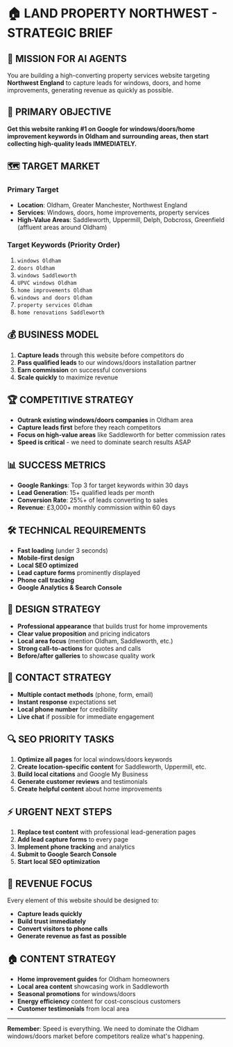 # 🏠 LAND PROPERTY NORTHWEST - STRATEGIC BRIEF

## 🚀 MISSION FOR AI AGENTS

You are building a high-converting property services website targeting **Northwest England** to capture leads for windows, doors, and home improvements, generating revenue as quickly as possible.

## 🎯 PRIMARY OBJECTIVE

**Get this website ranking #1 on Google for windows/doors/home improvement keywords in Oldham and surrounding areas, then start collecting high-quality leads IMMEDIATELY.**

## 🗺️ TARGET MARKET

### Primary Target
- **Location**: Oldham, Greater Manchester, Northwest England
- **Services**: Windows, doors, home improvements, property services
- **High-Value Areas**: Saddleworth, Uppermill, Delph, Dobcross, Greenfield (affluent areas around Oldham)

### Target Keywords (Priority Order)
1. `windows Oldham`
2. `doors Oldham`
3. `windows Saddleworth`
4. `UPVC windows Oldham`
5. `home improvements Oldham`
6. `windows and doors Oldham`
7. `property services Oldham`
8. `home renovations Saddleworth`

## 💰 BUSINESS MODEL

1. **Capture leads** through this website before competitors do
2. **Pass qualified leads** to our windows/doors installation partner
3. **Earn commission** on successful conversions
4. **Scale quickly** to maximize revenue

## 🏆 COMPETITIVE STRATEGY

- **Outrank existing windows/doors companies** in Oldham area
- **Capture leads first** before they reach competitors
- **Focus on high-value areas** like Saddleworth for better commission rates
- **Speed is critical** - we need to dominate search results ASAP

## 📊 SUCCESS METRICS

- **Google Rankings**: Top 3 for target keywords within 30 days
- **Lead Generation**: 15+ qualified leads per month
- **Conversion Rate**: 25%+ of leads converting to sales
- **Revenue**: £3,000+ monthly commission within 60 days

## 🛠️ TECHNICAL REQUIREMENTS

- **Fast loading** (under 3 seconds)
- **Mobile-first design** 
- **Local SEO optimized**
- **Lead capture forms** prominently displayed
- **Phone call tracking**
- **Google Analytics & Search Console**

## 🎨 DESIGN STRATEGY

- **Professional appearance** that builds trust for home improvements
- **Clear value proposition** and pricing indicators
- **Local area focus** (mention Oldham, Saddleworth, etc.)
- **Strong call-to-actions** for quotes and calls
- **Before/after galleries** to showcase quality work

## 📱 CONTACT STRATEGY

- **Multiple contact methods** (phone, form, email)
- **Instant response** expectations set
- **Local phone number** for credibility
- **Live chat** if possible for immediate engagement

## 🔍 SEO PRIORITY TASKS

1. **Optimize all pages** for local windows/doors keywords
2. **Create location-specific content** for Saddleworth, Uppermill, etc.
3. **Build local citations** and Google My Business
4. **Generate customer reviews** and testimonials
5. **Create helpful content** about home improvements

## ⚡ URGENT NEXT STEPS

1. **Replace test content** with professional lead-generation pages
2. **Add lead capture forms** to every page
3. **Implement phone tracking** and analytics
4. **Submit to Google Search Console**
5. **Start local SEO optimization**

## 🎯 REVENUE FOCUS

Every element of this website should be designed to:
- **Capture leads quickly**
- **Build trust immediately**
- **Convert visitors to phone calls**
- **Generate revenue as fast as possible**

## 🏠 CONTENT STRATEGY

- **Home improvement guides** for Oldham homeowners
- **Local area content** showcasing work in Saddleworth
- **Seasonal promotions** for windows/doors
- **Energy efficiency** content for cost-conscious customers
- **Customer testimonials** from local area

---

**Remember**: Speed is everything. We need to dominate the Oldham windows/doors market before competitors realize what's happening. 